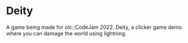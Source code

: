# Deity
A game being made for olc::CodeJam 2022.
Deity, a clicker game demo where you can damage the world using lightning.
